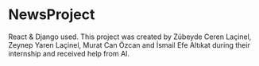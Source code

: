 # NewsProject
React &amp; Django used.  This project was created by Zübeyde Ceren Laçinel, Zeynep Yaren Laçinel, Murat Can Özcan and İsmail Efe Altıkat during their internship and received help from AI.
